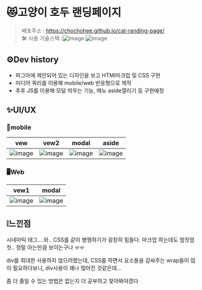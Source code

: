 # 😻고양이 호두 랜딩페이지
>배포주소 : https://chochohee.github.io/cat-randing-page/  
>🛠 사용 기술스택 :![image](https://github.com/user-attachments/assets/3cd4ca35-51a2-419c-80d0-c945d63e0a17) ![image](https://github.com/user-attachments/assets/f9c8f3a5-28e0-4b49-bba0-0205966fc1bc)

## ⚙Dev history
- 피그마에 제안되어 있는 디자인을 보고 HTMl마크업 및 CSS 구현
- 미디어 쿼리를 이용해 mobile/web 반응형으로 제작
- 추후 JS를 이용해 모달 띄우는 기능, 메뉴 aside열리기 등 구현예정

## ✨UI/UX
### 📱mobile

|vew|vew2|modal|aside|
|:----:|:----:|:----:|:----:|
|![image](https://github.com/user-attachments/assets/991295f2-fb18-47d5-a5a1-c5ea8e5fafe2)|![image](https://github.com/user-attachments/assets/27971346-f56b-4118-b417-ba1e8f4a6c6e)|![image](https://github.com/user-attachments/assets/a230dd7d-5675-4d63-87fe-068387bf77e5)|![image](https://github.com/user-attachments/assets/3d09ce6b-f82b-4aaf-a7d3-cacd51d62158)|

### 🖥Web

|vew1|modal|
|:----:|:----:|
|![image](https://github.com/user-attachments/assets/5f79322b-f752-48ab-a83a-56a07bb1d1a5)|![image](https://github.com/user-attachments/assets/93982365-ae23-417d-b99e-75a0fe4941dd)|

## ❕느낀점
시네마틱 태그....와.. CSS를 같이 병행하기가 굉장히 힘들다. 마크업 하는데도 멈칫멈칫.. 정말 아는만큼 보이는구나 ㅠㅠ

div를 최대한 사용하지 않으려했는데, CSS를 하면서 요소들을 감싸주는 wrap들이 많이 필요하다보니, div사용이 꽤나 많아진 것같은데...

좀 더 줄일 수 있는 방법은 없는지 더 공부하고 찾아봐야겠다
